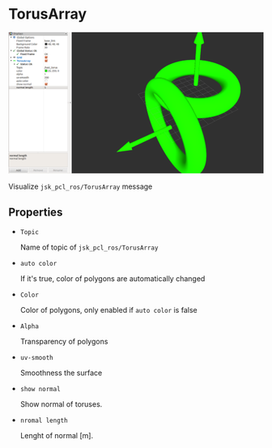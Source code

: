 # TorusArray
![TorusArray](images/torus_array.png)

Visualize `jsk_pcl_ros/TorusArray` message

## Properties
* `Topic`

  Name of topic of `jsk_pcl_ros/TorusArray`
* `auto color`

  If it's true, color of polygons are automatically changed
* `Color`

  Color of polygons, only enabled if `auto color` is false
* `Alpha`

  Transparency of polygons
* `uv-smooth`

  Smoothness the surface
* `show normal`

  Show normal of toruses.
* `nromal length`

  Lenght of normal [m].
